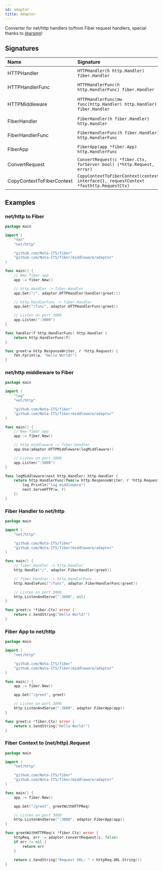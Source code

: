 ```yaml
---
id: adaptor
title: Adaptor
---
```


Converter for net/http handlers to/from Fiber request handlers, special thanks to [@arsmn](https://github.com/arsmn)!

## Signatures
| Name | Signature | Description
| :--- | :--- | :---
| HTTPHandler | `HTTPHandler(h http.Handler) fiber.Handler` | http.Handler -> fiber.Handler
| HTTPHandlerFunc | `HTTPHandlerFunc(h http.HandlerFunc) fiber.Handler` | http.HandlerFunc -> fiber.Handler
| HTTPMiddleware | `HTTPHandlerFunc(mw func(http.Handler) http.Handler) fiber.Handler` | func(http.Handler) http.Handler -> fiber.Handler
| FiberHandler | `FiberHandler(h fiber.Handler) http.Handler` | fiber.Handler -> http.Handler
| FiberHandlerFunc | `FiberHandlerFunc(h fiber.Handler) http.HandlerFunc` | fiber.Handler -> http.HandlerFunc
| FiberApp | `FiberApp(app *fiber.App) http.HandlerFunc` | Fiber app -> http.HandlerFunc
| ConvertRequest | `ConvertRequest(c *fiber.Ctx, forServer bool) (*http.Request, error)` | fiber.Ctx -> http.Request
| CopyContextToFiberContext | `CopyContextToFiberContext(context interface{}, requestContext *fasthttp.RequestCtx)` | context.Context -> fasthttp.RequestCtx

## Examples

### net/http to Fiber
```go
package main

import (
	"fmt"
	"net/http"

	"github.com/Nota-ITS/fiber"
	"github.com/Nota-ITS/fiber/middleware/adaptor"
)

func main() {
	// New fiber app
	app := fiber.New()

	// http.Handler -> fiber.Handler
	app.Get("/", adaptor.HTTPHandler(handler(greet)))

	// http.HandlerFunc -> fiber.Handler
	app.Get("/func", adaptor.HTTPHandlerFunc(greet))

	// Listen on port 3000
	app.Listen(":3000")
}

func handler(f http.HandlerFunc) http.Handler {
	return http.HandlerFunc(f)
}

func greet(w http.ResponseWriter, r *http.Request) {
	fmt.Fprint(w, "Hello World!")
}
```

### net/http middleware to Fiber
```go
package main

import (
	"log"
	"net/http"

	"github.com/Nota-ITS/fiber"
	"github.com/Nota-ITS/fiber/middleware/adaptor"
)

func main() {
	// New fiber app
	app := fiber.New()

	// http middleware -> fiber.Handler
	app.Use(adaptor.HTTPMiddleware(logMiddleware))

	// Listen on port 3000
	app.Listen(":3000")
}

func logMiddleware(next http.Handler) http.Handler {
	return http.HandlerFunc(func(w http.ResponseWriter, r *http.Request) {
		log.Println("log middleware")
		next.ServeHTTP(w, r)
	})
}
```

### Fiber Handler to net/http
```go
package main

import (
	"net/http"

	"github.com/Nota-ITS/fiber"
	"github.com/Nota-ITS/fiber/middleware/adaptor"
)

func main() {
	// fiber.Handler -> http.Handler
	http.Handle("/", adaptor.FiberHandler(greet))

  	// fiber.Handler -> http.HandlerFunc
	http.HandleFunc("/func", adaptor.FiberHandlerFunc(greet))

	// Listen on port 3000
	http.ListenAndServe(":3000", nil)
}

func greet(c *fiber.Ctx) error {
	return c.SendString("Hello World!")
}
```

### Fiber App to net/http
```go
package main

import (
	"net/http"

	"github.com/Nota-ITS/fiber"
	"github.com/Nota-ITS/fiber/middleware/adaptor"
)

func main() {
	app := fiber.New()

	app.Get("/greet", greet)

	// Listen on port 3000
	http.ListenAndServe(":3000", adaptor.FiberApp(app))
}

func greet(c *fiber.Ctx) error {
	return c.SendString("Hello World!")
}
```

### Fiber Context to (net/http).Request
```go
package main

import (
	"net/http"

	"github.com/Nota-ITS/fiber"
	"github.com/Nota-ITS/fiber/middleware/adaptor"
)

func main() {
	app := fiber.New()

	app.Get("/greet", greetWithHTTPReq)

	// Listen on port 3000
	http.ListenAndServe(":3000", adaptor.FiberApp(app))
}

func greetWithHTTPReq(c *fiber.Ctx) error {
	httpReq, err := adaptor.ConvertRequest(c, false)
	if err != nil {
		return err
	}

	return c.SendString("Request URL: " + httpReq.URL.String())
}
```
